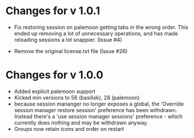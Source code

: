 # Changes for v 1.0.1
* Fix restoring session on palemoon getting tabs in the wrong order. This ended up removing a lot of unnecessary operations, and has made reloading sessions a lot snappier. (Issue #4)

* Remove the original license.txt file (Issue #26)

# Changes for v 1.0.0
* Added explicit palemoon support
* Kicked min versions to 56 (basilisk), 28 (palemoon)
* because session mananger no longer exposes a global, the 'Override session manager restore session' preference has been withdrawn. Instead there's a 'use session manager sessions' preference - which currently does nothing and may be withdrawn anyway.
* Groups now retain icons and order on restart
